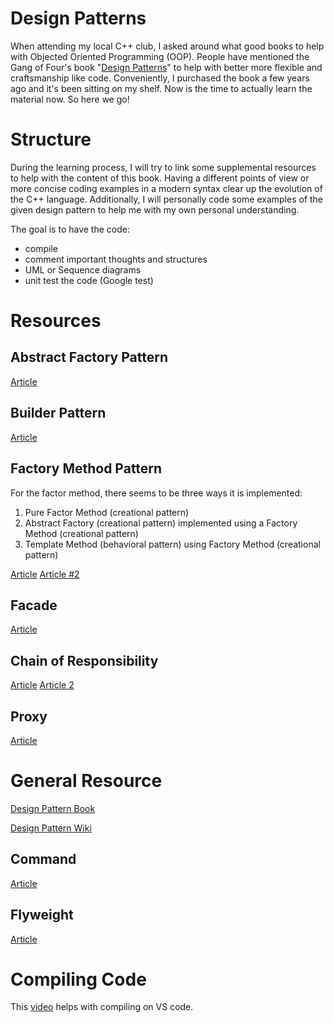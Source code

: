 # Design Patterns
When attending my local C++ club, I asked around what good books to help with Objected Oriented Programming (OOP). People have mentioned the Gang of Four's book "[Design Patterns](https://www.amazon.com/Design-Patterns-Object-Oriented-Addison-Wesley-Professional-ebook/dp/B000SEIBB8)" to help with better more flexible and craftsmanship like code. Conveniently, I purchased the book a few years ago and it's been sitting on my shelf. Now is the time to actually learn the material now. So here we go!

# Structure
During the learning process, I will try to link some supplemental resources to help with the content of this book. Having a different points of view or more concise coding examples in a modern syntax clear up the evolution of the C++ language. Additionally, I will personally code some examples of the given design pattern to help me with my own personal understanding.

The goal is to have the code:
* compile
* comment important thoughts and structures
* UML or Sequence diagrams
* unit test the code (Google test)

# Resources 
## Abstract Factory Pattern
[Article](https://refactoring.guru/design-patterns/abstract-factory/cpp/example)

## Builder Pattern
[Article](https://hackernoon.com/c-type-casting-for-c-developers-0c823y9k)

## Factory Method Pattern
For the factor method, there seems to be three ways it is implemented:
1) Pure Factor Method (creational pattern) 
2) Abstract Factory (creational pattern) implemented using a Factory Method (creational pattern) 
3) Template Method (behavioral pattern) using Factory Method (creational pattern) 

[Article](https://refactoring.guru/design-patterns/factory-method/cpp/example)
[Article #2](https://www.modernescpp.com/index.php/factory-method/)

## Facade
[Article](https://medium.com/@andreaspoyias/design-patterns-a-quick-guide-to-facade-pattern-16e3d2f1bfb6)

## Chain of Responsibility
[Article](https://en.wikipedia.org/wiki/Chain-of-responsibility_pattern)
[Article 2](https://www.vishalchovatiya.com/chain-of-responsibility-design-pattern-in-modern-cpp/)

## Proxy
[Article](https://cppcodetips.wordpress.com/2017/03/31/proxy-design-pattern-explained-with-c-sample/)

# General Resource
[Design Pattern Book](https://www.cs.up.ac.za/cs/lmarshall/TDP/TDP.html)

[Design Pattern Wiki](https://en.wikipedia.org/wiki/Software_design_pattern#Concurrency_patterns)

## Command
[Article](https://www.bogotobogo.com/DesignPatterns/command.php)

## Flyweight
[Article](https://advancedcppwithexamples.blogspot.com/2010/10/c-example-of-flyweight-design-pattern.html)

# Compiling Code
This [video](https://www.youtube.com/watch?v=3-9sObAg6R0) helps with compiling on VS code.